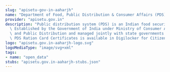 ```yaml
---
slug: "apisetu-gov-in-aaharjh"
name: "Department of Food, Public Distribution & Consumer Affairs (PDS), Jharkhand"
provider: "apisetu.gov.in"
description: "Public distribution system (PDS) is an Indian food security system.\
  \ Established by the Government of India under Ministry of Consumer Affairs, Food,\
  \ and Public Distribution and managed jointly with state governments in India. Jharkhand\
  \ PDS Ration Card Certificates is available in Digilocker for Citizen."
logo: "apisetu.gov.in-aaharjh-logo.svg"
logoMediaType: "image/svg+xml"
tags:
- name: "open_data"
stubs: "apisetu.gov.in-aaharjh-stubs.json"
---
```

